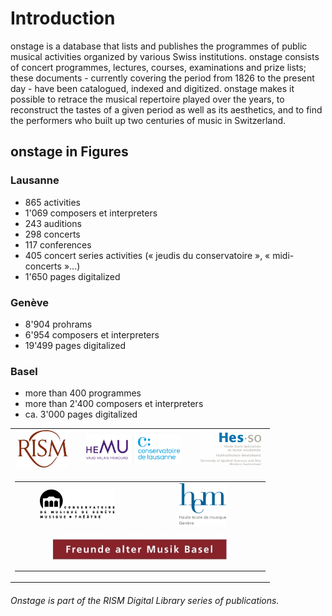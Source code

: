 # Introduction

onstage is a database that lists and publishes the programmes of public musical activities organized by various Swiss institutions. onstage consists of concert programmes, lectures, courses, examinations and prize lists; these documents - currently covering the period from 1826 to the present day - have been catalogued, indexed and digitized. onstage makes it possible to retrace the musical repertoire played over the years, to reconstruct the tastes of a given period as well as its aesthetics, and to find the performers who built up two centuries of music in Switzerland.

## onstage in Figures

### Lausanne

* 865 activities
* 1'069 composers et interpreters
* 243 auditions
* 298 concerts
* 117 conferences
* 405 concert series activities (« jeudis du conservatoire », « midi-concerts »…)
* 1'650 pages digitalized

### Genève

* 8'904 prohrams
* 6'954 composers et interpreters
* 19'499 pages digitalized

### Basel

* more than 400 programmes
* more than 2'400 composers et interpreters
* ca. 3'000 pages digitalized

<!-- Old Onstage logos-->
<div>
	<table border="0" cellspacing="10px" style="margin: 0 auto;text-align:center">
		<tr>
			<td align="center">
				<a href="http://www.rism-ch.org" target="_blank"><img src="https://raw.githubusercontent.com/rism-ch/onstage-texts/master/images/logo-rism.png" width="80px" border="0"></a>
			</td>
			<td align="center">
				<a href="http://www.hemu.ch" target="_blank"><img src="https://raw.githubusercontent.com/rism-ch/onstage-texts/master/images/logo-cdl-hemu.jpg" width="150px" border="0"></a>
			</td>
			<td align="center">
				<a href="http://www.hes-so.ch" target="_blank"><img src="https://raw.githubusercontent.com/rism-ch/onstage-texts/master/images/logo-hesso-s.png" width="100px" border="0"></a>
			</td>
		</tr>
    <tr>
      <td colspan=3>
        <table width="100%">
          <tr>
      			<td align="center" width="50%">
      				<a href="http://www.cmusge.ch" target="_blank"><img src="https://raw.githubusercontent.com/rism-ch/onstage-texts/master/images/logo-cmusge.png" width="120px" border="0"></a>
      			</td>
      			<td align="center" width="50%">
      				<a href="https://www.hesge.ch/hem" target="_blank"><img src="https://raw.githubusercontent.com/rism-ch/onstage-texts/master/images/logo-hem-ge.png" width="75px" border="0"></a>
      			</td>
          </tr>
          <tr>
            <td align="center" colspan=2 style="padding: 10px">
              <a href="http://famb.ch/" target="_blank"><img src="https://raw.githubusercontent.com/rism-ch/onstage-texts/master/images/famb_logo_pantone.jpg" width="75%"></a>
            </td>
        </table>
      </td>
	</table>
</div>

###### Onstage is part of the RISM Digital Library series of publications.
